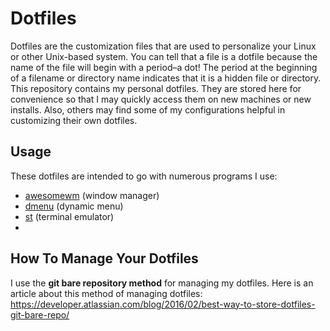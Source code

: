 # Dotfiles

Dotfiles are the customization files that are used to personalize your Linux or other Unix-based system. You can tell that a file is a dotfile because the name of the file will begin with a period–a dot! The period at the beginning of a filename or directory name indicates that it is a hidden file or directory. This repository contains my personal dotfiles. They are stored here for convenience so that I may quickly access them on new machines or new installs. Also, others may find some of my configurations helpful in customizing their own dotfiles.


## Usage

These dotfiles are intended to go with numerous programs I use:

- [awesomewm]() (window manager)
- [dmenu](https://github.com/ricksdomein/dmenu) (dynamic menu)
- [st](https://github.com/ricksdomein/st) (terminal emulator)
-

## How To Manage Your Dotfiles

I use the **git bare repository method** for managing my dotfiles. Here is an article about this method of managing dotfiles: <https://developer.atlassian.com/blog/2016/02/best-way-to-store-dotfiles-git-bare-repo/>
